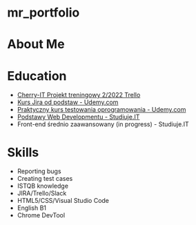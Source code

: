 # mr_portfolio

# About Me 

# Education

* [Cherry-IT Projekt treningowy 2/2022 Trello](http://cherry-it.pl/archiwum-projektu-treningowego-2-2022-trello/)
* [Kurs Jira od podstaw - Udemy.com](https://udemy-certificate.s3.amazonaws.com/image/UC-f1dc0d86-3c56-4ded-91b1-b84266786c7c.jpg)
* [Praktyczny kurs testowania oprogramowania - Udemy.com](https://udemy-certificate.s3.amazonaws.com/image/UC-3e289b8e-1bae-4b0c-9486-358166eb2dd2.jpg)
* [Podstawy Web Developmentu - Studiuje.IT](https://platforma.studiuje.it/certificate/63b20ce69e43c40026843465)
* Front-end średnio zaawansowany (in progress) - Studiuje.IT  


# Skills

* Reporting bugs
* Creating test cases
* ISTQB knowledge
* JIRA/Trello/Slack
* HTML5/CSS/Visual Studio Code
* English B1
* Chrome DevTool



